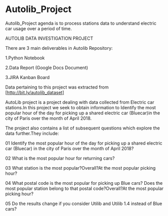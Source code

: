 # Autolib_Project
Autolib_Project agenda is to process stations data to understand electric car usage over a period of time.


AUTOLIB DATA INVESTIGATION PROJECT

There are 3 main deliverables in Autolib Repository:

1.Python Notebook

2.Data Report (Google Docs Document)

3.JIRA Kanban Board

Data pertaining to this project was extracted from [http://bit.ly/autolib_dataset]


AutoLib project is a project dealing with data collected from Electric car stations.In this project we seek to obtain information to
Identify the most popular hour of the day for picking up a shared electric car (Bluecar)in the city of Paris over the month of April 2018.

The project also contains a list of subsequent questions which explore the data further.They include:

01 Identify the most popular hour of the day for picking up a shared electric car (Bluecar) in the city of Paris over the month of April 2018?

02 What is the most popular hour for returning cars?

03 What station is the most popular?Overall?At the most popular picking hour?

04 What postal code is the most popular for picking up Blue cars? Does the most popular station belong to that postal code?Overall?At the most popular picking hour?

05 Do the results change if you consider Utilib and Utilib 1.4 instead of Blue cars?



